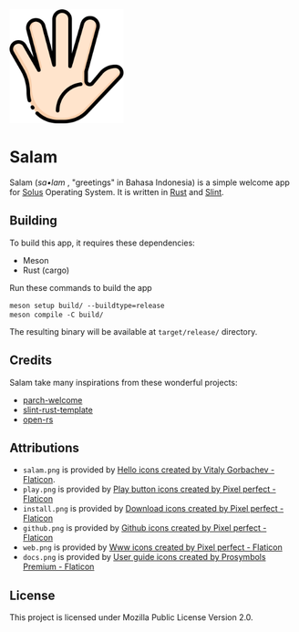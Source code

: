 <img src="https://github.com/malfisya/salam/blob/main/data/salam.png" alt="drawing" width="200"/>

# Salam

Salam (_sa•lam_ , "greetings" in Bahasa Indonesia) is a simple welcome app for [Solus](https://getsol.us/) Operating System. It is written in [Rust](https://www.rust-lang.org/) and [Slint](https://slint.dev/).

## Building
To build this app, it requires these dependencies:
- Meson
- Rust (cargo)

Run these commands to build the app

```
meson setup build/ --buildtype=release
meson compile -C build/
```

The resulting binary will be available at `target/release/` directory.

## Credits
Salam take many inspirations from these wonderful projects:

- [parch-welcome](https://github.com/parchlinux/parch-welcome)
- [slint-rust-template](https://github.com/slint-ui/slint-rust-template/)
- [open-rs](https://github.com/Byron/open-rs)

## Attributions
- `salam.png` is provided by <a href="https://www.flaticon.com/free-icons/hello" title="hello icons">Hello icons created by Vitaly Gorbachev - Flaticon</a>.
- `play.png` is provided by <a href="https://www.flaticon.com/free-icons/play-button" title="play button icons">Play button icons created by Pixel perfect - Flaticon</a>
- `install.png` is provided by <a href="https://www.flaticon.com/free-icons/download" title="download icons">Download icons created by Pixel perfect - Flaticon</a>
- `github.png` is provided by <a href="https://www.flaticon.com/free-icons/github" title="github icons">Github icons created by Pixel perfect - Flaticon</a>
- `web.png` is provided by <a href="https://www.flaticon.com/free-icons/www" title="www icons">Www icons created by Pixel perfect - Flaticon</a>
- `docs.png` is provided by <a href="https://www.flaticon.com/free-icons/user-guide" title="user guide icons">User guide icons created by Prosymbols Premium - Flaticon</a>

## License
This project is licensed under Mozilla Public License Version 2.0.
